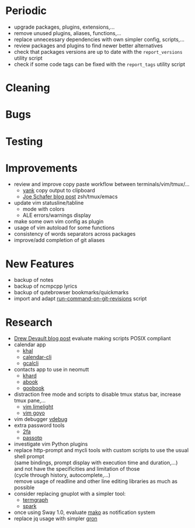 # Periodic
  - upgrade packages, plugins, extensions,...
  - remove unused plugins, aliases, functions,...
  - replace unnecessary dependencies with own simpler config, scripts,...
  - review packages and plugins to find newer better alternatives
  - check that packages versions are up to date with the `report_versions` utility script
  - check if some code tags can be fixed with the `report_tags` utility script

# Cleaning

# Bugs

# Testing

# Improvements
  - review and improve copy paste workflow between terminals/vim/tmux/...
    * [yank](https://github.com/mptre/yank) copy output to clipboard
    * [Joe Schafer blog post](https://blog.d46.us/zsh-tmux-emacs-copy-paste/) zsh/tmux/emacs
  - update vim statusline/tabline
    * mode with colors
    * ALE errors/warnings display
  - make some own vim config as plugin
  - usage of vim autoload for some functions
  - consistency of words separators across packages
  - improve/add completion of git aliases

# New Features
  - backup of notes
  - backup of ncmpcpp lyrics
  - backup of qutebrowser bookmarks/quickmarks
  - import and adapt [run-command-on-git-revisions](https://github.com/garybernhardt/dotfiles/blob/master/bin/run-command-on-git-revisions) script

# Research
  - [Drew Devault blog post](https://drewdevault.com/2018/02/05/Introduction-to-POSIX-shell.html)
    evaluate making scripts POSIX compliant
  - calendar app
    * [khal](https://github.com/pimutils/khal)
    * [calendar-cli](https://github.com/tobixen/calendar-cli)
    * [gcalcli](https://github.com/insanum/gcalcli)
  - contacts app to use in neomutt
    * [khard](https://github.com/scheibler/khard)
    * [abook](https://sourceforge.net/p/abook/git)
    * [goobook](https://gitlab.com/goobook/goobook)
  - distraction free mode and scripts to disable tmux status bar, increase tmux pane,...
    * [vim limelight](https://github.com/junegunn/limelight.vim)
    * [vim goyo](https://github.com/junegunn/goyo.vim)
  - vim debugger [vdebug](https://github.com/joonty/vdebug)
  - extra password tools
    * [2fa](https://github.com/rsc/2fa)
    * [passotp](https://github.com/tadfisher/pass-otp)
  - investigate vim Python plugins
  - replace http-prompt and mycli tools with custom scripts to use the usual shell prompt  
    (same bindings, prompt display with execution time and duration,...)  
    and not have the specificities and limitation of those  
    (cycle through history, autocomplete,...)  
    remove usage of readline and other line editing libraries as much as possible
  - consider replacing gnuplot with a simpler tool:
    * [termgraph](https://github.com/mkaz/termgraph)
    * [spark](https://github.com/holman/spark)
  - once using Sway 1.0, evaluate [mako](https://github.com/emersion/mako) as notification system
  - replace jq usage with simpler [gron](https://github.com/tomnomnom/gron)
